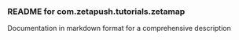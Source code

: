### README for com.zetapush.tutorials.zetamap

Documentation in markdown format for a comprehensive description